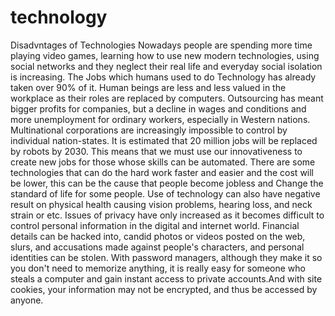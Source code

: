 # technology
Disadvntages  of Technologies
Nowadays people are spending more time playing video games, learning how to use new modern technologies, using social networks and they neglect their real life and everyday social isolation is increasing.
The Jobs which humans used to do Technology has already taken over 90% of it.
Human beings are less and less valued in the workplace as their roles are replaced by computers. Outsourcing has meant bigger profits for companies, but a decline in wages and conditions and more unemployment for ordinary workers, especially in Western nations.
Multinational corporations are increasingly impossible to control by individual nation-states. It is estimated that 20 million jobs will be replaced by robots by 2030. This means that we must use our innovativeness to create new jobs for those whose skills can be automated.
There are some technologies that can do the hard work faster and easier and the cost will be lower, this can be the cause that people become jobless and Change the standard of life for some people.
Use of technology can also have negative result on physical health causing vision problems, hearing loss, and neck strain or etc.
Issues of privacy have only increased as it becomes difficult to control personal information in the digital and internet world.
Financial details can be hacked into, candid photos or videos posted on the web, slurs, and accusations made against people's characters, and personal identities can be stolen.
With password managers, although they make it so you don't need to memorize anything, it is really easy for someone who steals a computer and gain instant access to private accounts.And with site cookies, your information may not be encrypted, and thus be accessed by anyone.

